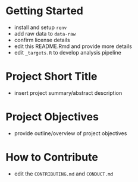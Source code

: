 
<!-- README.md is generated from README.Rmd. Please edit that file -->

# Getting Started

-   install and setup `renv`
-   add raw data to `data-raw`
-   confirm license details
-   edit this README.Rmd and provide more details
-   edit `_targets.R` to develop analysis pipeline

# Project Short Title

-   insert project summary/abstract description

# Project Objectives

-   provide outline/overview of project objectives

# How to Contribute

-   edit the `CONTRIBUTING.md` and `CONDUCT.md`

